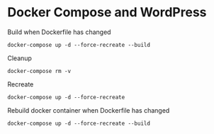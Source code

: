 # Docker Compose and WordPress

Build when Dockerfile has changed

```shell
docker-compose up -d --force-recreate --build
```

Cleanup

```shell
docker-compose rm -v
```

Recreate

```shell
docker-compose up -d --force-recreate
```

Rebuild docker container when Dockerfile has changed

```shell
docker-compose up -d --force-recreate --build
```
